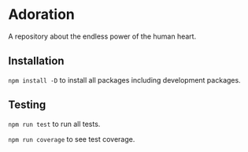 # Adoration

A repository about the endless power of the human heart.

## Installation

`npm install -D` to install all packages including development packages.

## Testing 

`npm run test` to run all tests.

`npm run coverage` to see test coverage.
